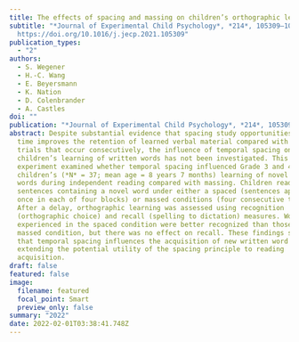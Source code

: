 ```yaml
---
title: The effects of spacing and massing on children’s orthographic learning
subtitle: "*Journal of Experimental Child Psychology*, *214*, 105309–105309.
  https://doi.org/10.1016/j.jecp.2021.105309"
publication_types:
  - "2"
authors:
  - S. Wegener
  - H.-C. Wang
  - E. Beyersmann
  - K. Nation
  - D. Colenbrander
  - A. Castles
doi: ""
publication: "*Journal of Experimental Child Psychology*, *214*, 105309–105309"
abstract: Despite substantial evidence that spacing study opportunities over
  time improves the retention of learned verbal material compared with study
  trials that occur consecutively, the influence of temporal spacing on
  children’s learning of written words has not been investigated. This
  experiment examined whether temporal spacing influenced Grade 3 and 4
  children’s (*N* = 37; mean age = 8 years 7 months) learning of novel written
  words during independent reading compared with massing. Children read 16
  sentences containing a novel word under either a spaced (sentences appeared
  once in each of four blocks) or massed conditions (four consecutive trials).
  After a delay, orthographic learning was assessed using recognition
  (orthographic choice) and recall (spelling to dictation) measures. Words
  experienced in the spaced condition were better recognized than those in the
  massed condition, but there was no effect on recall. These findings suggest
  that temporal spacing influences the acquisition of new written word forms,
  extending the potential utility of the spacing principle to reading
  acquisition.
draft: false
featured: false
image:
  filename: featured
  focal_point: Smart
  preview_only: false
summary: "2022"
date: 2022-02-01T03:38:41.748Z
---
```

